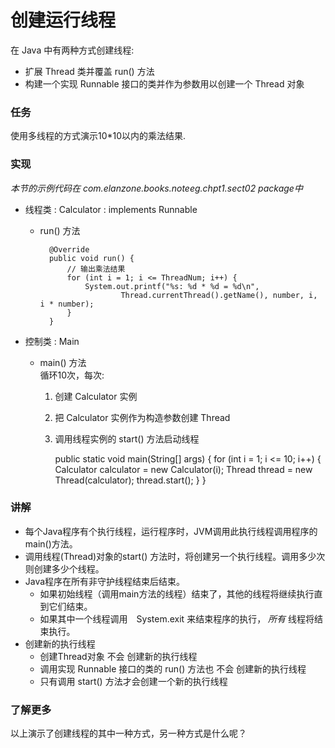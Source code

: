 创建运行线程
====

在 Java 中有两种方式创建线程:

* 扩展 Thread 类并覆盖 run() 方法
* 构建一个实现 Runnable 接口的类并作为参数用以创建一个 Thread 对象


### 任务

使用多线程的方式演示10\*10以内的乘法结果.

### 实现

*本节的示例代码在 com.elanzone.books.noteeg.chpt1.sect02 package中*


* 线程类 : Calculator : implements Runnable

    * run() 方法

            @Override
            public void run() {
                // 输出乘法结果
                for (int i = 1; i <= ThreadNum; i++) {
                    System.out.printf("%s: %d * %d = %d\n",
                            Thread.currentThread().getName(), number, i, i * number);
                }
            }


* 控制类 : Main

    * main() 方法
        <br/>
        循环10次，每次:
        1. 创建 Calculator 实例
        2. 把 Calculator 实例作为构造参数创建 Thread
        3. 调用线程实例的 start() 方法启动线程

            public static void main(String[] args) {
                for (int i = 1; i <= 10; i++) {
                    Calculator calculator = new Calculator(i);
                    Thread thread = new Thread(calculator);
                    thread.start();
                }
            }


### 讲解

* 每个Java程序有个执行线程，运行程序时，JVM调用此执行线程调用程序的main()方法。
* 调用线程(Thread)对象的start() 方法时，将创建另一个执行线程。调用多少次则创建多少个线程。
* Java程序在所有非守护线程结束后结束。
    * 如果初始线程（调用main方法的线程）结束了，其他的线程将继续执行直到它们结束。
    * <span color="blue"> 如果其中一个线程调用　System.exit 来结束程序的执行， *所有* 线程将结束执行。</span>
* 创建新的执行线程
    * 创建Thread对象 <span color="blue">不会</span> 创建新的执行线程
    * 调用实现 Runnable 接口的类的 run() 方法也 <span color="blue">不会</span> 创建新的执行线程
    * <span color="blue"> 只有调用 start() 方法才会创建一个新的执行线程 </span>


### 了解更多

以上演示了创建线程的其中一种方式，另一种方式是什么呢？

